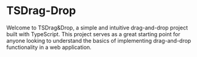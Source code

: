 # TSDrag-Drop
Welcome to TSDrag&amp;Drop, a simple and intuitive drag-and-drop project built with TypeScript. This project serves as a great starting point for anyone looking to understand the basics of implementing drag-and-drop functionality in a web application.
